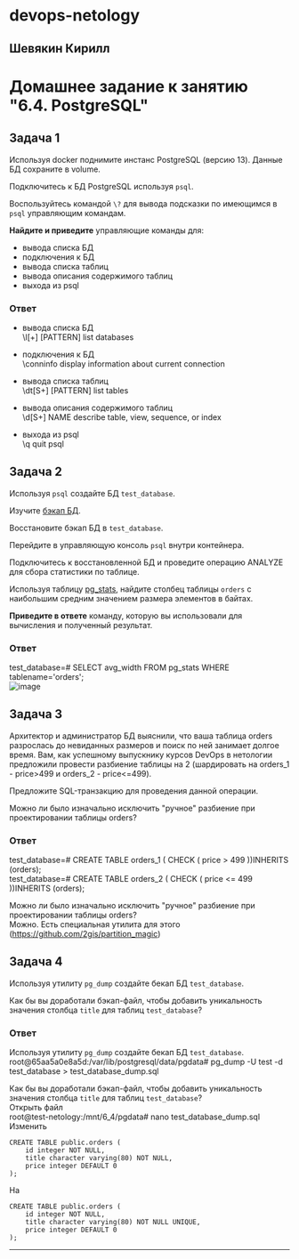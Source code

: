 # devops-netology  
## Шевякин Кирилл  

# Домашнее задание к занятию "6.4. PostgreSQL"

## Задача 1

Используя docker поднимите инстанс PostgreSQL (версию 13). Данные БД сохраните в volume.

Подключитесь к БД PostgreSQL используя `psql`.

Воспользуйтесь командой `\?` для вывода подсказки по имеющимся в `psql` управляющим командам.

**Найдите и приведите** управляющие команды для:
- вывода списка БД
- подключения к БД
- вывода списка таблиц
- вывода описания содержимого таблиц
- выхода из psql

### Ответ  

- вывода списка БД  
\l[+]   [PATTERN]      list databases

- подключения к БД  
\conninfo              display information about current connection

- вывода списка таблиц  
\dt[S+] [PATTERN]      list tables

- вывода описания содержимого таблиц  
\d[S+]  NAME           describe table, view, sequence, or index  

- выхода из psql  
\q                     quit psql

## Задача 2

Используя `psql` создайте БД `test_database`.

Изучите [бэкап БД](https://github.com/netology-code/virt-homeworks/tree/master/06-db-04-postgresql/test_data).

Восстановите бэкап БД в `test_database`.

Перейдите в управляющую консоль `psql` внутри контейнера.

Подключитесь к восстановленной БД и проведите операцию ANALYZE для сбора статистики по таблице.

Используя таблицу [pg_stats](https://postgrespro.ru/docs/postgresql/12/view-pg-stats), найдите столбец таблицы `orders` 
с наибольшим средним значением размера элементов в байтах.

**Приведите в ответе** команду, которую вы использовали для вычисления и полученный результат.

### Ответ

test_database=# SELECT avg_width FROM pg_stats WHERE tablename='orders';  
![image](https://user-images.githubusercontent.com/93198418/172781192-382b971d-ae26-4429-b917-3e4cc33f79af.png)

## Задача 3

Архитектор и администратор БД выяснили, что ваша таблица orders разрослась до невиданных размеров и
поиск по ней занимает долгое время. Вам, как успешному выпускнику курсов DevOps в нетологии предложили
провести разбиение таблицы на 2 (шардировать на orders_1 - price>499 и orders_2 - price<=499).

Предложите SQL-транзакцию для проведения данной операции.

Можно ли было изначально исключить "ручное" разбиение при проектировании таблицы orders?

### Ответ

test_database=# CREATE TABLE orders_1 ( CHECK ( price > 499 ))INHERITS (orders);  
test_database=# CREATE TABLE orders_2 ( CHECK ( price <= 499 ))INHERITS (orders);  

Можно ли было изначально исключить "ручное" разбиение при проектировании таблицы orders?  
Можно. Есть специальная утилита для этого (https://github.com/2gis/partition_magic)  

## Задача 4

Используя утилиту `pg_dump` создайте бекап БД `test_database`.

Как бы вы доработали бэкап-файл, чтобы добавить уникальность значения столбца `title` для таблиц `test_database`?

### Ответ  

Используя утилиту `pg_dump` создайте бекап БД `test_database`.
root@65aa5a0e8a5d:/var/lib/postgresql/data/pgdata# pg_dump -U test -d test_database > test_database_dump.sql

Как бы вы доработали бэкап-файл, чтобы добавить уникальность значения столбца `title` для таблиц `test_database`?  
Открыть файл  
root@test-netology:/mnt/6_4/pgdata# nano test_database_dump.sql  
Изменить  
```
CREATE TABLE public.orders (  
    id integer NOT NULL,  
    title character varying(80) NOT NULL,  
    price integer DEFAULT 0  
);  
```
На  
```
CREATE TABLE public.orders (  
    id integer NOT NULL,  
    title character varying(80) NOT NULL UNIQUE,  
    price integer DEFAULT 0  
);  
```
---
